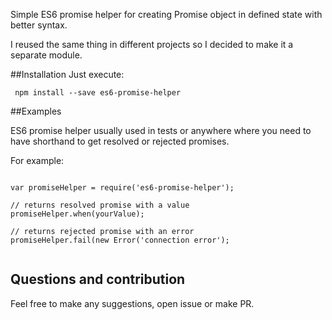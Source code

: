 Simple ES6 promise helper for creating Promise object
in defined state with better syntax.

I reused the same thing in different projects so I decided 
to make it a separate module.

##Installation
Just execute:

```
 npm install --save es6-promise-helper
```

##Examples 

ES6 promise helper usually used in tests or anywhere where you 
need to have shorthand to get resolved or rejected promises.

For example:

```

var promiseHelper = require('es6-promise-helper');

// returns resolved promise with a value
promiseHelper.when(yourValue);
 
// returns rejected promise with an error
promiseHelper.fail(new Error('connection error');


```



## Questions and contribution

Feel free to make any suggestions, open issue or make PR. 